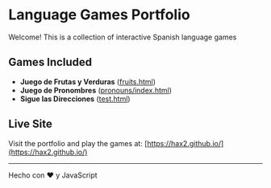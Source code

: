 # Language Games Portfolio

Welcome! This is a collection of interactive Spanish language games

## Games Included
- **Juego de Frutas y Verduras** ([fruits.html](fruits.html))
- **Juego de Pronombres** ([pronouns/index.html](pronouns/index.html))
- **Sigue las Direcciones** ([test.html](test.html))

## Live Site
Visit the portfolio and play the games at: [https://hax2.github.io/](https://hax2.github.io/)

---

Hecho con ❤️ y JavaScript 
